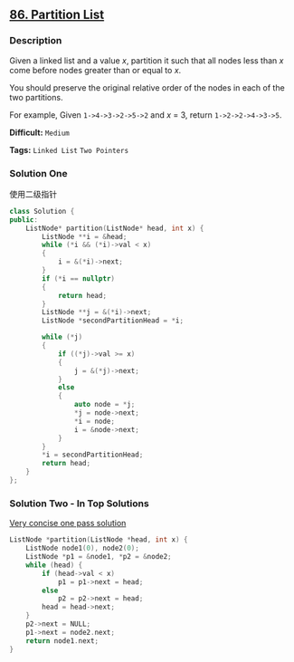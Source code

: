 ## [86. Partition List](https://leetcode.com/problems/partition-list/description/)

### Description

Given a linked list and a value _x_, partition it such that all nodes less than _x_ come before nodes greater than or equal to _x_.

You should preserve the original relative order of the nodes in each of the two partitions.

For example,
Given `1->4->3->2->5->2` and _x_ = 3,
return `1->2->2->4->3->5`.

**Difficult:** `Medium`

**Tags:** `Linked List` `Two Pointers`

### Solution One

使用二级指针

```c++
class Solution {
public:
    ListNode* partition(ListNode* head, int x) {
        ListNode **i = &head;
        while (*i && (*i)->val < x)
        {
            i = &(*i)->next;
        }
        if (*i == nullptr)
        {
            return head;
        }
        ListNode **j = &(*i)->next;
        ListNode *secondPartitionHead = *i;

        while (*j)
        {
            if ((*j)->val >= x)
            {
                j = &(*j)->next;
            }
            else
            {
                auto node = *j;
                *j = node->next;
                *i = node;
                i = &node->next;
            }
        }
        *i = secondPartitionHead;
        return head;
    }
};
```

### Solution Two - In Top Solutions

[Very concise one pass solution](https://discuss.leetcode.com/topic/7005/very-concise-one-pass-solution)

```c++
ListNode *partition(ListNode *head, int x) {
    ListNode node1(0), node2(0);
    ListNode *p1 = &node1, *p2 = &node2;
    while (head) {
        if (head->val < x)
            p1 = p1->next = head;
        else
            p2 = p2->next = head;
        head = head->next;
    }
    p2->next = NULL;
    p1->next = node2.next;
    return node1.next;
}
```
